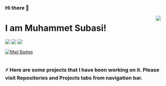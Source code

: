 ### Hi there 👋

<img align='right' src="https://github-readme-stats.vercel.app/api?username=MSubasi1&show_icons=true">

# I am Muhammet Subasi! 
<!-- <p align="left"> <img src="https://komarev.com/ghpvc/?username=cobanov" alt="cobanov" /> </p> -->

[![](https://img.shields.io/github/followers/Msubasi1?style=social)](https://www.github.com/Msubasi1)
[![](https://img.shields.io/badge/linkedin-%230077B5.svg?&style=for-the-badge&logo=linkedin&logoColor=white)](https://www.linkedin.com/in/muhammetsubasi/)
[![](https://img.shields.io/badge/medium-%2312100E.svg?&style=for-the-badge&logo=medium&logoColor=white)](https://subasimuhammet01.medium.com/)
<!-- [![](https://img.shields.io/badge/instagram-%23E4405F.svg?&style=for-the-badge&logo=instagram&logoColor=white)](https://instagram.com/mertcobanov)-->
[![Mail Badge](https://img.shields.io/badge/subasimuhammet01@gmail.com-c14438?style=for-the-badge&logo=Gmail&logoColor=white&link=mailto:subasimuhammet01@gmail.com)](mailto:subasimuhammet01@gmail.com)


# 


### ⚡ Here are some projects that I have been working on it. Please visit Repositories and Projects tabs from navigation bar. 
<!--
**Msubasi1/Msubasi1** is a ✨ _special_ ✨ repository because its `README.md` (this file) appears on your GitHub profile.

Here are some ideas to get you started:

- 🔭 I’m currently working on ...
- 🌱 I’m currently learning ...
- 👯 I’m looking to collaborate on ...
- 🤔 I’m looking for help with ...
- 💬 Ask me about ...
- 📫 How to reach me: ...
- 😄 Pronouns: ...
- ⚡ Fun fact: ...
-->
